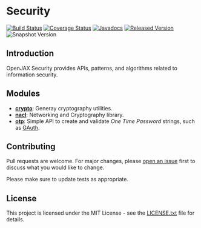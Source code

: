 # Security

[![Build Status](https://travis-ci.org/openjax/security.svg?1)](https://travis-ci.org/openjax/security)
[![Coverage Status](https://coveralls.io/repos/github/openjax/security/badge.svg?1)](https://coveralls.io/github/openjax/security)
[![Javadocs](https://www.javadoc.io/badge/org.openjax.security/security.svg?1)](https://www.javadoc.io/doc/org.openjax.security/security)
[![Released Version](https://img.shields.io/maven-central/v/org.openjax.security/security.svg?1)](https://mvnrepository.com/artifact/org.openjax.security/security)
![Snapshot Version](https://img.shields.io/nexus/s/org.openjax.security/security?label=maven-snapshot&server=https%3A%2F%2Foss.sonatype.org)

## Introduction

OpenJAX Security provides APIs, patterns, and algorithms related to information security.

## Modules

* **[crypto][crypto]**: Generay cryptography utilities.
* **[nacl][nacl]**: Networking and Cryptography library.
* **[otp][otp]**: Simple API to create and validate _One Time Password_ strings, such as [GAuth][gauth].

## Contributing

Pull requests are welcome. For major changes, please [open an issue](../../issues) first to discuss what you would like to change.

Please make sure to update tests as appropriate.

## License

This project is licensed under the MIT License - see the [LICENSE.txt](LICENSE.txt) file for details.

[crypto]: /crypto
[nacl]: /nacl
[otp]: /otp

[gauth]: https://en.wikipedia.org/wiki/Google_Authenticator